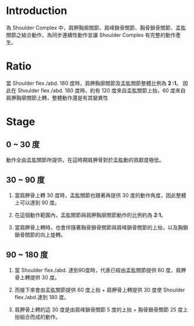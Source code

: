 # Introduction
為 Shoulder Complex 中，肩胛胸廓關節、肩峰鎖骨關節、胸骨鎖骨關節、盂肱關節之結合動作，為同步連續性動作並讓 Shoulder Complex 有完整的動作產生。

# Ratio
當 Shoulder flex./abd. 180 度時，肩胛胸廓關節及盂肱關節整體比例為 **2 :1**。
因此在 Shoulder flex./abd. 180 度時，約有 120 度來自盂肱關節上抬，60 度來自肩胛胸廓關節上轉，整體動作還是有其變異性

# Stage
## 0 ~ 30 度
動作全由盂肱關節所提供，在這時期肩胛骨對於盂肱動的貢獻度極低。
## 30 ~ 90 度
1. 當肩胛骨上轉 30 度時，盂肱關節也跟著再提供 30 度的動作角度，因此整體上可以達到 90 度。

2. 在這個動作範圍內，盂肱關節與肩胛胸廓關節動作的比例約為 **2:1**。

3. 當肩胛骨上轉時，也會伴隨著胸骨鎖骨關節與肩峰鎖骨關節的上抬，以及胸鎖鎖骨關節的向上旋轉。
## 90 ~ 180 度
1. 當 Shoulder flex./abd. 達到90度時，代表已經由盂肱關節提供 60 度，肩胛骨上轉提供 30 度。

2. 而接下來會由盂肱關節提供 60 度上抬 + 肩胛骨上轉提供 30 度使 Shoulder flex./abd.達到 180 度。

3. 肩胛骨上轉的這 30 度是由肩峰鎖骨關節 5 度的上抬 + 胸骨鎖骨關節 25 度上抬組合而成的動作。
